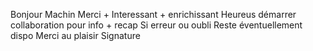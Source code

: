 Bonjour Machin
Merci + Interessant + enrichissant
Heureus démarrer collaboration
pour info +
recap
Si erreur ou oubli
Reste éventuellement dispo
Merci au plaisir
Signature